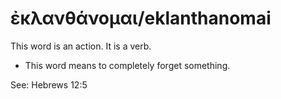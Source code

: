 # ἐκλανθάνομαι/eklanthanomai
This word is an action. It is a verb.
* This word means to completely forget something.

See: Hebrews 12:5
